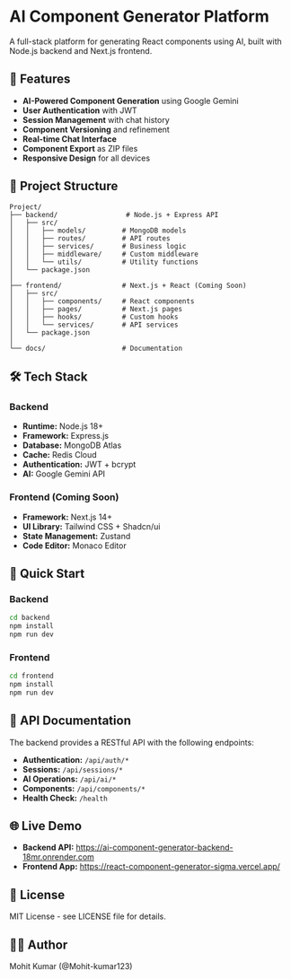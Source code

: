 # AI Component Generator Platform

A full-stack platform for generating React components using AI, built with Node.js backend and Next.js frontend.

## 🚀 Features

- **AI-Powered Component Generation** using Google Gemini
- **User Authentication** with JWT
- **Session Management** with chat history
- **Component Versioning** and refinement
- **Real-time Chat Interface**
- **Component Export** as ZIP files
- **Responsive Design** for all devices

## 📁 Project Structure

```
Project/
├── backend/                 # Node.js + Express API
│   ├── src/
│   │   ├── models/         # MongoDB models
│   │   ├── routes/         # API routes
│   │   ├── services/       # Business logic
│   │   ├── middleware/     # Custom middleware
│   │   └── utils/          # Utility functions
│   └── package.json
│
├── frontend/               # Next.js + React (Coming Soon)
│   ├── src/
│   │   ├── components/     # React components
│   │   ├── pages/          # Next.js pages
│   │   ├── hooks/          # Custom hooks
│   │   └── services/       # API services
│   └── package.json
│
└── docs/                   # Documentation
```

## 🛠️ Tech Stack

### Backend
- **Runtime:** Node.js 18+
- **Framework:** Express.js
- **Database:** MongoDB Atlas
- **Cache:** Redis Cloud
- **Authentication:** JWT + bcrypt
- **AI:** Google Gemini API

### Frontend (Coming Soon)
- **Framework:** Next.js 14+
- **UI Library:** Tailwind CSS + Shadcn/ui
- **State Management:** Zustand
- **Code Editor:** Monaco Editor

## 🚀 Quick Start

### Backend
```bash
cd backend
npm install
npm run dev
```

### Frontend
```bash
cd frontend
npm install
npm run dev
```

## 📖 API Documentation

The backend provides a RESTful API with the following endpoints:

- **Authentication:** `/api/auth/*`
- **Sessions:** `/api/sessions/*`
- **AI Operations:** `/api/ai/*`
- **Components:** `/api/components/*`
- **Health Check:** `/health`

## 🌐 Live Demo

- **Backend API:** https://ai-component-generator-backend-18mr.onrender.com
- **Frontend App:** https://react-component-generator-sigma.vercel.app/

## 📝 License

MIT License - see LICENSE file for details.

## 👨‍💻 Author

Mohit Kumar (@Mohit-kumar123)
